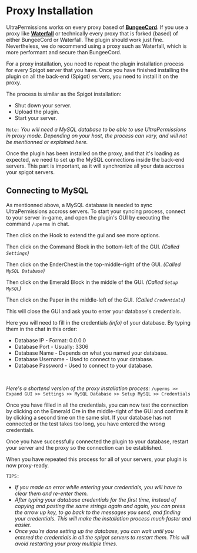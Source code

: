 # Proxy Installation
UltraPermissions works on every proxy based of **[BungeeCord](https://ci.md-5.net/job/BungeeCord)**. If you use a proxy like **[Waterfall](https://papermc.io/downloads#Waterfall)** or technically every proxy that is forked (based) of either BungeeCord or Waterfall. The plugin should work just fine. Nevertheless, we do recommend using a proxy such as Waterfall, which is more performant and secure than BungeeCord.
<br>

For a proxy installation, you need to repeat the plugin installation process for every Spigot server that you have. Once you have finished installing the plugin on all the back-end (Spigot) servers, you need to install it on the proxy.
<br>

The process is similar as the Spigot installation:
- Shut down your server.
- Upload the plugin.
- Start your server.

`Note:` *You will need a MySQL database to be able to use UltraPermissions in proxy mode. Depending on your host, the process can vary, and will not be mentionned or explained here.*

Once the plugin has been installed on the proxy, and that it's loading as expected, we need to set up the MySQL connections inside the back-end servers. This part is important, as it will synchronize all your data accross your spigot servers.
<br>

## Connecting to MySQL
As mentionned above, a MySQL database is needed to sync UltraPermissions accross servers. To start your syncing process, connect to your server in-game, and open the plugin's GUI by executing the command `/uperms` in chat.
<br>

Then click on the Hook to extend the gui and see more options.
<br>

Then click on the Command Block in the bottom-left of the GUI. *(Called `Settings`)*
<br>

Then click on the EnderChest in the top-middle-right of the GUI. *(Called `MySQL Database`)*
<br>

Then click on the Emerald Block in the middle of the GUI. *(Called `Setup MySQL`)*
<br>

Then click on the Paper in the middle-left of the GUI. *(Called `Credentials`)*
<br>

This will close the GUI and ask you to enter your database's credentials.

Here you will need to fill in the credentials *(info)* of your database. By typing them in the chat in this order:
<br>

- Database IP - Format: 0.0.0.0
- Database Port - Usually: 3306
- Database Name - Depends on what you named your database.
- Database Username - Used to connect to your database.
- Database Password - Used to connect to your database.
<br>

*Here's a shortend version of the proxy installation process:*
`/uperms >> Expand GUI >> Settings >> MySQL Database >> Setup MySQL >> Credentials`

Once you have filled in all the credentials, you can now test the connection by clicking on the Emerald Ore in the middle-right of the GUI and confirm it by clicking a second time on the same slot. If your database has not connected or the test takes too long, you have entered the wrong credentials.
<br>

Once you have successfully connected the plugin to your database, restart your server and the proxy so the connection can be established.
<br>

When you have repeated this process for all of your servers, your plugin is now proxy-ready.
<br>

`TIPS:`
- *If you made an error while entering your credentials, you will have to clear them and re-enter them.*
- *After typing your database credentials for the first time, instead of copying and pasting the same strings again and again, you can press the arrow up key, to go back to the messages you send, and finding your credentials. This will make the installation process much faster and easier.*
- *Once you're done setting up the database, you can wait until you entered the credentials in all the spigot servers to restart them. This will avoid restarting your proxy multiple times.*
